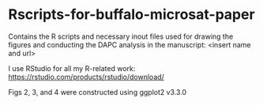 # Rscripts-for-buffalo-microsat-paper
Contains the R scripts and necessary inout files used for drawing the figures and conducting the DAPC analysis in the manuscript: &lt;insert name and url>

I use RStudio for all my R-related work: https://rstudio.com/products/rstudio/download/

Figs 2, 3, and 4 were constructed using ggplot2 v3.3.0
